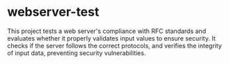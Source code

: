 # webserver-test
This project tests a web server's compliance with RFC standards and evaluates whether it properly validates input values to ensure security. It checks if the server follows the correct protocols, and verifies the integrity of input data, preventing security vulnerabilities.

